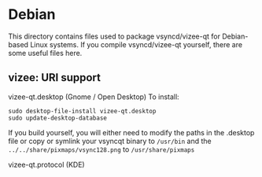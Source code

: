 
Debian
====================
This directory contains files used to package vsyncd/vizee-qt
for Debian-based Linux systems. If you compile vsyncd/vizee-qt yourself, there are some useful files here.

## vizee: URI support ##


vizee-qt.desktop  (Gnome / Open Desktop)
To install:

	sudo desktop-file-install vizee-qt.desktop
	sudo update-desktop-database

If you build yourself, you will either need to modify the paths in
the .desktop file or copy or symlink your vsyncqt binary to `/usr/bin`
and the `../../share/pixmaps/vsync128.png` to `/usr/share/pixmaps`

vizee-qt.protocol (KDE)

